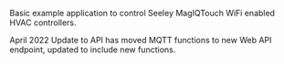 Basic example application to control Seeley MagIQTouch WiFi enabled HVAC controllers.

April 2022 Update to API has moved MQTT functions to new Web API endpoint, updated to include new functions.
